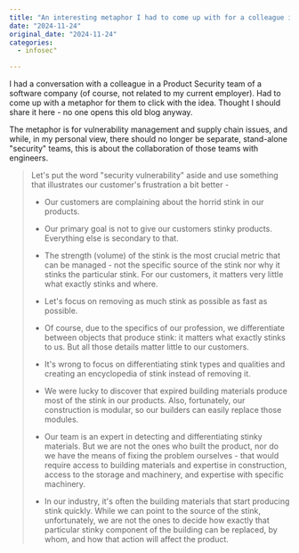 ```yaml
---
title: "An interesting metaphor I had to come up with for a colleague in Product Security (not my employer, of course)"
date: "2024-11-24"
original_date: "2024-11-24"
categories:
  - infosec"

---
```


I had a conversation with a colleague in a Product Security team of a software company (of course, not related to my current employer). Had to come up with a metaphor for them to click with the idea. Thought I should share it here - no one opens this old blog anyway.

The metaphor is for vulnerability management and supply chain issues, and while, in my personal view, there should no longer be separate, stand-alone "security" teams, this is about the collaboration of those teams with engineers.

> Let's put the word "security vulnerability" aside and use something that illustrates our customer's frustration a bit better -
>
> * Our customers are complaining about the horrid stink in our products.
> * Our primary goal is not to give our customers stinky products. Everything else is secondary to that.
> * The strength (volume) of the stink is the most crucial metric that can be managed - not the specific source of the stink nor why it stinks the particular stink. For our customers, it matters very little what exactly stinks and where.
> * Let's focus on removing as much stink as possible as fast as possible.
> * Of course, due to the specifics of our profession, we differentiate between objects that produce stink: it matters what exactly stinks to us. But all those details matter little to our customers.
> * It's wrong to focus on differentiating stink types and qualities and creating an encyclopedia of stink instead of removing it.
>
>
> * We were lucky to discover that expired building materials produce most of the stink in our products. Also, fortunately, our construction is modular, so our builders can easily replace those modules.
> * Our team is an expert in detecting and differentiating stinky materials. But we are not the ones who built the product, nor do we have the means of fixing the problem ourselves - that would require access to building materials and expertise in construction, access to the storage and machinery, and expertise with specific machinery.
> * In our industry, it's often the building materials that start producing stink quickly. While we can point to the source of the stink, unfortunately, we are not the ones to decide how exactly that particular stinky component of the building can be replaced, by whom, and how that action will affect the product.
